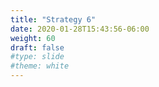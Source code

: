 ```yaml
---
title: "Strategy 6"
date: 2020-01-28T15:43:56-06:00
weight: 60
draft: false
#type: slide
#theme: white
---
```

